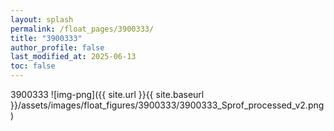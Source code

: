 ```yaml
---
layout: splash
permalink: /float_pages/3900333/
title: "3900333"
author_profile: false
last_modified_at: 2025-06-13
toc: false
---
```

 
3900333
![img-png]({{ site.url }}{{ site.baseurl }}/assets/images/float_figures/3900333/3900333_Sprof_processed_v2.png)